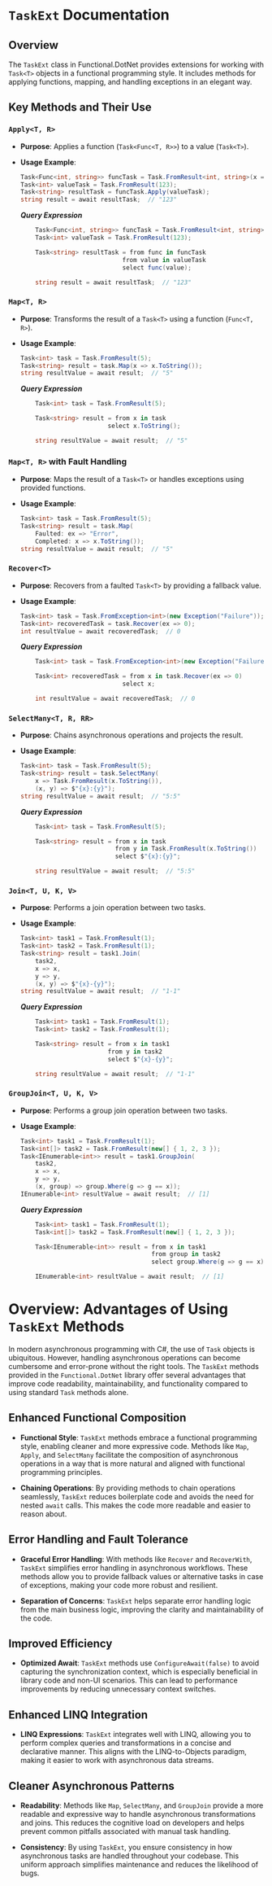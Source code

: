 # `TaskExt` Documentation

## Overview
The `TaskExt` class in Functional.DotNet provides extensions for working with `Task<T>` objects in a functional programming style. It includes methods for applying functions, mapping, and handling exceptions in an elegant way.

## Key Methods and Their Use

### `Apply<T, R>`
- **Purpose**: Applies a function (`Task<Func<T, R>>`) to a value (`Task<T>`).
- **Usage Example**:

    ```csharp
    Task<Func<int, string>> funcTask = Task.FromResult<int, string>(x => x.ToString());
    Task<int> valueTask = Task.FromResult(123);
    Task<string> resultTask = funcTask.Apply(valueTask);
    string result = await resultTask;  // "123"
    ```
  ***Query Expression***
    ```csharp
        Task<Func<int, string>> funcTask = Task.FromResult<int, string>(x => x.ToString());
        Task<int> valueTask = Task.FromResult(123);

        Task<string> resultTask = from func in funcTask
                                from value in valueTask
                                select func(value);

        string result = await resultTask;  // "123"
    ```

### `Map<T, R>`
- **Purpose**: Transforms the result of a `Task<T>` using a function (`Func<T, R>`).
- **Usage Example**:

    ```csharp
    Task<int> task = Task.FromResult(5);
    Task<string> result = task.Map(x => x.ToString());
    string resultValue = await result;  // "5"
    ```

   ***Query Expression***
    ```csharp
        Task<int> task = Task.FromResult(5);

        Task<string> result = from x in task
                            select x.ToString();

        string resultValue = await result;  // "5"
    ```

### `Map<T, R>` with Fault Handling
- **Purpose**: Maps the result of a `Task<T>` or handles exceptions using provided functions.
- **Usage Example**:

    ```csharp
    Task<int> task = Task.FromResult(5);
    Task<string> result = task.Map(
        Faulted: ex => "Error",
        Completed: x => x.ToString());
    string resultValue = await result;  // "5"
    ```


### `Recover<T>`
- **Purpose**: Recovers from a faulted `Task<T>` by providing a fallback value.
- **Usage Example**:

    ```csharp
    Task<int> task = Task.FromException<int>(new Exception("Failure"));
    Task<int> recoveredTask = task.Recover(ex => 0);
    int resultValue = await recoveredTask;  // 0
    ```

    ***Query Expression***

    ```csharp
        Task<int> task = Task.FromException<int>(new Exception("Failure"));

        Task<int> recoveredTask = from x in task.Recover(ex => 0)
                                select x;

        int resultValue = await recoveredTask;  // 0
    ```    

### `SelectMany<T, R, RR>`
- **Purpose**: Chains asynchronous operations and projects the result.
- **Usage Example**:

    ```csharp
    Task<int> task = Task.FromResult(5);
    Task<string> result = task.SelectMany(
        x => Task.FromResult(x.ToString()),
        (x, y) => $"{x}:{y}");
    string resultValue = await result;  // "5:5"
    ```

    ***Query Expression***

    ```csharp
        Task<int> task = Task.FromResult(5);

        Task<string> result = from x in task
                              from y in Task.FromResult(x.ToString())
                              select $"{x}:{y}";

        string resultValue = await result;  // "5:5"
    ```

### `Join<T, U, K, V>`
- **Purpose**: Performs a join operation between two tasks.
- **Usage Example**:

    ```csharp
    Task<int> task1 = Task.FromResult(1);
    Task<int> task2 = Task.FromResult(1);
    Task<string> result = task1.Join(
        task2,
        x => x,
        y => y,
        (x, y) => $"{x}-{y}");
    string resultValue = await result;  // "1-1"
    ```

    ***Query Expression***

    ```csharp
        Task<int> task1 = Task.FromResult(1);
        Task<int> task2 = Task.FromResult(1);

        Task<string> result = from x in task1
                            from y in task2
                            select $"{x}-{y}";

        string resultValue = await result;  // "1-1"
    ```

### `GroupJoin<T, U, K, V>`
- **Purpose**: Performs a group join operation between two tasks.
- **Usage Example**:

    ```csharp
    Task<int> task1 = Task.FromResult(1);
    Task<int[]> task2 = Task.FromResult(new[] { 1, 2, 3 });
    Task<IEnumerable<int>> result = task1.GroupJoin(
        task2,
        x => x,
        y => y,
        (x, group) => group.Where(g => g == x));
    IEnumerable<int> resultValue = await result;  // [1]
    ```

    ***Query Expression***

    ```csharp
        Task<int> task1 = Task.FromResult(1);
        Task<int[]> task2 = Task.FromResult(new[] { 1, 2, 3 });

        Task<IEnumerable<int>> result = from x in task1
                                        from group in task2
                                        select group.Where(g => g == x);

        IEnumerable<int> resultValue = await result;  // [1]       
    ```

# Overview: Advantages of Using `TaskExt` Methods

In modern asynchronous programming with C#, the use of `Task` objects is ubiquitous. However, handling asynchronous operations can become cumbersome and error-prone without the right tools. The `TaskExt` methods provided in the `Functional.DotNet` library offer several advantages that improve code readability, maintainability, and functionality compared to using standard `Task` methods alone.

## Enhanced Functional Composition

- **Functional Style**: `TaskExt` methods embrace a functional programming style, enabling cleaner and more expressive code. Methods like `Map`, `Apply`, and `SelectMany` facilitate the composition of asynchronous operations in a way that is more natural and aligned with functional programming principles.
  
- **Chaining Operations**: By providing methods to chain operations seamlessly, `TaskExt` reduces boilerplate code and avoids the need for nested `await` calls. This makes the code more readable and easier to reason about.

## Error Handling and Fault Tolerance

- **Graceful Error Handling**: With methods like `Recover` and `RecoverWith`, `TaskExt` simplifies error handling in asynchronous workflows. These methods allow you to provide fallback values or alternative tasks in case of exceptions, making your code more robust and resilient.

- **Separation of Concerns**: `TaskExt` helps separate error handling logic from the main business logic, improving the clarity and maintainability of the code.

## Improved Efficiency

- **Optimized Await**: `TaskExt` methods use `ConfigureAwait(false)` to avoid capturing the synchronization context, which is especially beneficial in library code and non-UI scenarios. This can lead to performance improvements by reducing unnecessary context switches.

## Enhanced LINQ Integration

- **LINQ Expressions**: `TaskExt` integrates well with LINQ, allowing you to perform complex queries and transformations in a concise and declarative manner. This aligns with the LINQ-to-Objects paradigm, making it easier to work with asynchronous data streams.

## Cleaner Asynchronous Patterns

- **Readability**: Methods like `Map`, `SelectMany`, and `GroupJoin` provide a more readable and expressive way to handle asynchronous transformations and joins. This reduces the cognitive load on developers and helps prevent common pitfalls associated with manual task handling.

- **Consistency**: By using `TaskExt`, you ensure consistency in how asynchronous tasks are handled throughout your codebase. This uniform approach simplifies maintenance and reduces the likelihood of bugs.

